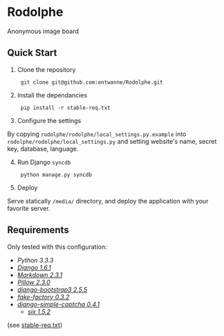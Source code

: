 Rodolphe
========
Anonymous image board

Quick Start
-----------
1. Clone the repository

        git clone git@github.com:entwanne/Rodolphe.git

2. Install the dependancies

        pip install -r stable-req.txt

3. Configure the settings

  By copying `rodolphe/rodolphe/local_settings.py.example` into `rodolphe/rodolphe/local_settings.py` and setting website's name, secret key, database, language.

4. Run Django `syncdb`

        python manage.py syncdb

5. Deploy

  Serve statically `/media/` directory, and deploy the application with your favorite server.


Requirements
------------
Only tested with this configuration:
* *Python 3.3.3*
* [*Django 1.6.1*](https://www.djangoproject.com/)
* [*Markdown 2.3.1*](https://pypi.python.org/pypi/Markdown)
* [*Pillow 2.3.0*](https://pypi.python.org/pypi/Pillow)
* [*django-bootstrap3 2.5.5*](https://github.com/dyve/django-bootstrap3)
* [*fake-factory 0.3.2*](https://pypi.python.org/pypi/fake-factory/0.3.2)
* [*django-simple-captcha 0.4.1*](https://github.com/mbi/django-simple-captcha)
  * [*six 1.5.2*](https://pypi.python.org/pypi/six)

(see [stable-req.txt](stable-req.txt))
